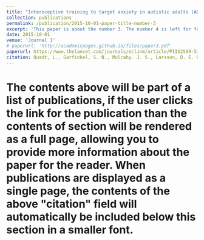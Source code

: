 ```yaml
---
title: "Interoceptive training to target anxiety in autistic adults (ADIE): A single-center, superiority randomized controlled trial"
collection: publications
permalink: /publication/2015-10-01-paper-title-number-3
excerpt: 'This paper is about the number 3. The number 4 is left for future work.'
date: 2015-10-01
venue: 'Journal 1'
# paperurl: 'http://academicpages.github.io/files/paper3.pdf'
paperurl: https://www.thelancet.com/journals/eclinm/article/PIIS2589-5370(21)00322-9/fulltext
citation: Quadt, L., Garfinkel, S. N., Mulcahy. J. S., Larsson, D. E. O., Silva, M., Jones, A-M., Strauss, C., & Critchley, H. D. (2021). &quot;Interoceptive training to target anxiety in autistic adults (ADIE): A single-center, superiority randomized controlled trial.&quot; <i>Journal 1</i>. 39.'
---
```


# The contents above will be part of a list of publications, if the user clicks the link for the publication than the contents of section will be rendered as a full page, allowing you to provide more information about the paper for the reader. When publications are displayed as a single page, the contents of the above "citation" field will automatically be included below this section in a smaller font.
